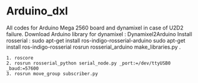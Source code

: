 # Arduino_dxl
All codes for Arduino Mega 2560 board and dynamixel in case of U2D2 failure.
Download Arduino library for dynamixel : Dynamixel2Arduino
Install rosserial :
sudo apt-get install ros-indigo-rosserial-arduino
sudo apt-get install ros-indigo-rosserial
rosrun rosserial_arduino make_libraries.py .

```
1. roscore
2. rosrun rosserial_python serial_node.py _port:=/dev/ttyUSB0 _baud:=57600
3. rosrun move_group subscriber.py
```
